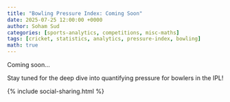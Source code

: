 ```yaml
---
title: "Bowling Pressure Index: Coming Soon"
date: 2025-07-25 12:00:00 +0000
author: Soham Sud
categories: [sports-analytics, competitions, misc-maths]
tags: [cricket, statistics, analytics, pressure-index, bowling]
math: true
---
```


Coming soon...

Stay tuned for the deep dive into quantifying pressure for bowlers in the IPL!

{% include social-sharing.html %} 